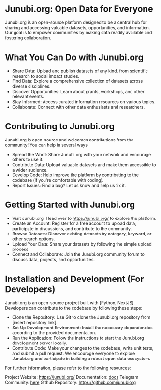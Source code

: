 # Junubi.org: Open Data for Everyone
Junubi.org is an open-source platform designed to be a central hub for sharing and accessing valuable datasets, opportunities, and information. Our goal is to empower communities by making data readily available and fostering collaboration.

# What You Can Do with Junubi.org
- Share Data: Upload and publish datasets of any kind, from scientific research to social impact studies.
- Find Data: Explore a comprehensive collection of datasets across diverse disciplines.
- Discover Opportunities: Learn about grants, workshops, and other relevant events.
- Stay Informed: Access curated information resources on various topics.
- Collaborate: Connect with other data enthusiasts and researchers.

# Contributing to Junubi.org
Junubi.org is open-source and welcomes contributions from the community! You can help in several ways:

- Spread the Word: Share Junubi.org with your network and encourage others to use it.
- Contribute Data: Upload valuable datasets and make them accessible to a wider audience.
- Develop Code: Help improve the platform by contributing to the codebase (if you're comfortable with coding).
- Report Issues: Find a bug? Let us know and help us fix it.

# Getting Started with Junubi.org
- Visit Junubi.org: Head over to https://junubi.org/ to explore the platform.
- Create an Account: Register for a free account to upload data, participate in discussions, and contribute to the community.
- Browse Datasets: Discover existing datasets by category, keyword, or other search options.
- Upload Your Data: Share your datasets by following the simple upload process.
- Connect and Collaborate: Join the Junubi.org community forum to discuss data, projects, and opportunities.

# Installation and Development (For Developers)
Junubi.org is an open-source project built with [Python, NextJS]. Developers can contribute to the codebase by following these steps:

- Clone the Repository: Use Git to clone the Junubi.org repository from [insert repository link].
- Set Up Development Environment: Install the necessary dependencies according to the provided documentation.
- Run the Application: Follow the instructions to start the Junubi.org development server locally.
- Contribute Code: Make your changes to the codebase, write unit tests, and submit a pull request.
We encourage everyone to explore Junubi.org and participate in building a robust open-data ecosystem.

For further information, please refer to the following resources:

Project Website: https://junubi.org/
Documentation: [docs](https://junubi.org/documentation)
Telegram Community: [here](https://t.me/junubiorg/)
Github Repository: https://github.com/junubiorg
